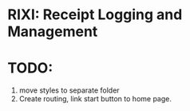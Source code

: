 # RIXI: Receipt Logging and Management

# TODO:
1. move styles to separate folder
2. Create routing, link start button to home page.
